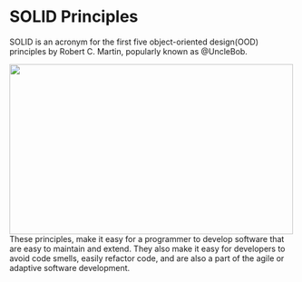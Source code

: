 # SOLID Principles
SOLID is an acronym for the first five object-oriented design(OOD) principles by Robert C. Martin, popularly known as @UncleBob.

<a href="url"><img src="https://miro.medium.com/max/909/1*yO6YGExWLJl5VOUL61xXvQ.jpeg" align="left" height="300" width="500"></a>

<!-- * Single responsibility principle: a class should have one, and only one, reason to change;
* Open-closed principle: it should be possible to extend the behavoir of a class without  modifying it;
* Liskov Substitution principle: subclasses should be substitutable for their superclasses;
* Interface segregation principle: many small, client-specific interfaces are better than one general purpose interface;
* Dependency inversion principle: depends on abstractions not concretions; -->
<br />
These principles, make it easy for a programmer to develop software that are easy to maintain and extend. They also make it easy for developers to avoid code smells, easily refactor code, and are also a part of the agile or adaptive software development.
